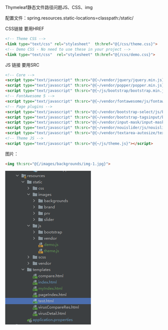 Thymeleaf静态文件路径问题JS、CSS、img

配置文件：spring.resources.static-locations=classpath:/static/

CSS链接 要用HREF

```html
<!-- Theme CSS -->
<link type="text/css" rel="stylesheet"  th:href="@{/css/theme.css}">
<!-- Demo CSS - No need to use these in your project -->
<link type="text/css"  rel="stylesheet" th:href="@{/css/demo.css}">
```

JS 链接 要用SRC

```html
<!-- Core -->
<script type="text/javascript" th:src="@{~/vendor/jquery/jquery.min.js}"></script>
<script type="text/javascript" th:src="@{~/vendor/popper/popper.min.js}" ></script>
<script type="text/javascript" th:src="@{~/js/bootstrap/bootstrap.min.js}"></script>
<!-- FontAwesome 5 -->
<script type="text/javascript" th:src="@{~/vendor/fontawesome/js/fontawesome-all.min.js}" defer></script>
<!-- Page plugins -->
<script type="text/javascript" th:src="@{~/vendor/bootstrap-select/js/bootstrap-select.min.js}"></script>
<script type="text/javascript" th:src="@{~/vendor/bootstrap-tagsinput/bootstrap-tagsinput.min.js}"></script>
<script type="text/javascript" th:src="@{~/vendor/input-mask/input-mask.min.js}"></script>
<script type="text/javascript" th:src="@{~/vendor/nouislider/js/nouislider.min.js}"></script>
<script type="text/javascript" th:src="@{~/vendor/textarea-autosize/textarea-autosize.min.js}"></script>
<!-- Theme JS -->
<script type="text/javascript" th:src="@{~/js/theme.js}"></script>
```

图片：

```html
<img th:src="@{/images/backgrounds/img-1.jpg}">
```

![img](https://github.com/LoveADMilk/BioWeb03/blob/master/summary/image/mistake2.PNG?raw=true "img1")
